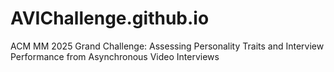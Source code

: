 # AVIChallenge.github.io
ACM MM 2025 Grand Challenge: Assessing Personality Traits and Interview Performance from Asynchronous Video Interviews
